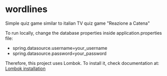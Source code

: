 # wordlines
Simple quiz game similar to italian TV quiz game "Reazione a Catena"

To run locally, change the database properties inside application.properties file:
<ul>
  <li>
    spring.datasource.username=your_username
  </li>
  <li>
    spring.datasource.password=your_password
  </li>
</ul>

Therefore, this project uses Lombok. To install it, check documentation at:
<a href="https://projectlombok.org/setup/">Lombok installation</a>
